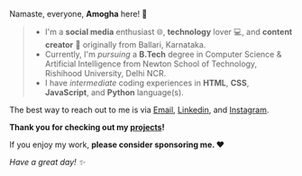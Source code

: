 Namaste, everyone, **Amogha** here! 🙏

> - I'm a **social media** enthusiast 🌐, **technology** lover 💻, and **content creator** 📸 originally from Ballari, Karnataka. 
> - Currently, I'm _pursuing_ a **B.Tech** degree in Computer Science & Artificial Intelligence from Newton School of Technology, Rishihood University, Delhi NCR.
> - I have _intermediate_ coding experiences in **HTML**, **CSS**, **JavaScript**, and **Python** language(s).

The best way to reach out to me is via [Email](mailto:amogharaj.sandur@yahoo.com), [Linkedin](https://www.linkedin.com/in/amogharajsandur/), and [Instagram](https://www.instagram.com/amogharajsandur/).

**Thank you for checking out my [projects](https://github.com/amogharajsandur?tab=repositories)!**

If you enjoy my work, **please consider sponsoring me. ❤️**

_Have a great day! ✨_
<!---
- 👋 Hi, I’m @amogharajsandur
- 👀 I’m interested in ...
- 🌱 I’m currently learning ...
- 💞️ I’m looking to collaborate on ...
- 📫 How to reach me ...
- 😄 Pronouns: ...
- ⚡ Fun fact: ...
--->

<!---
amogharajsandur/amogharajsandur is a ✨ special ✨ repository because its `README.md` (this file) appears on your GitHub profile.
You can click the Preview link to take a look at your changes.
--->
